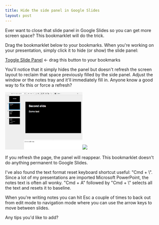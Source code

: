 ```yaml
---
title: Hide the side panel in Google Slides
layout: post
---
```


Ever want to close that slide panel in Google Slides so you can get more screen space?  This
bookmarklet will do the trick.

Drag the bookmarklet below to your bookmarks. When you're working on your
presentation, simply click it to hide (or show) the slide panel:

<a class="btn btn-primary btn-lg active"
   href="javascript:(function (){var e=document.getElementById('filmstrip');e.style.display=(e.style.display=='')?'none':'';})();void(0)"
   onclick="void(0)">Toggle Slide Panel</a> ←  drag this button to your bookmarks

You'll notice that it simply hides the panel but doesn't refresh the screen
layout to reclaim that space previously filled by the side panel.  Adjust the
window or the notes tray and it'll immediately fill in.  Anyone know a good
way to fix this or force a refresh?

<img style="width:50%;display:inline" src="/images/panel-shown.png"><img style="width:50%;display:inline" src="/images/panel-hidden.png">

If you refresh the page, the panel will reappear.  This bookmarklet doesn't do
anything permanent to Google Slides.

I've also found the text format reset keyboard shortcut useful: "Cmd + \\".
Since a lot of my presentations are imported Microsoft PowerPoint, the notes
text is often all wonky. "Cmd + A" followed by "Cmd + \\" selects all the text
and resets it to baseline.

When you're writing notes you can hit Esc a couple of times to back out from
edit mode to navigation mode where you can use the arrow keys to move between
slides.

Any tips you'd like to add?
